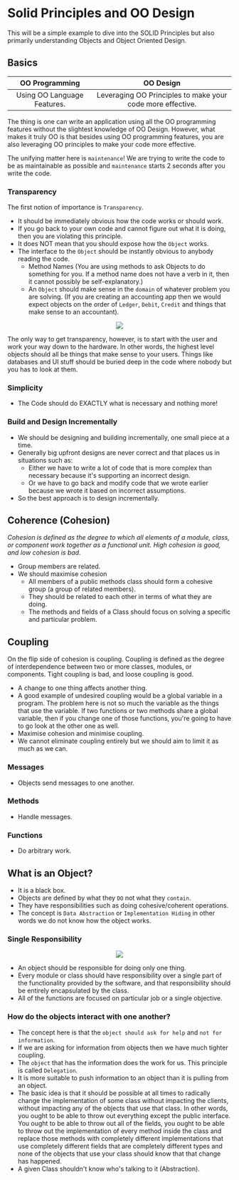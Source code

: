 # Solid Principles and OO Design

This will be a simple example to dive into the SOLID Principles but 
also primarily understanding Objects and Object Oriented Design.

## Basics

OO Programming | OO Design
:---:|:---:
Using OO Language Features. | Leveraging OO Principles to make your code more effective.

The thing is one can write an application using all the OO programming features without 
the slightest knowledge of OO Design. However, what makes it truly OO is that besides using
OO programming features, you are also leveraging OO principles to make your code more 
effective.

The unifying matter here is `maintenance`! We are trying to write the code to be as 
maintainable as possible and `maintenance` starts 2 seconds after you write the code.

### Transparency

The first notion of importance is `Transparency`. 
- It should be immediately obvious how the code works or should work.
- If you go back to your own code and cannot figure out what it is doing, 
then you are violating this principle.
- It does NOT mean that you should expose how the `Object` works.
- The interface to the `Object` should be instantly obvious to anybody reading
the code.
    - Method Names (You are using methods to ask Objects to do something for you. If
    a method name does not have a verb in it, then it cannot possibly be self-explanatory.)
    - An `Object` should make sense in the `domain` of whatever problem you are solving. (If
    you are creating an accounting app then we would expect objects on the order of 
    `Ledger`, `Debit`, `Credit` and things that make sense to an accountant).
    
<p align="center">
    <img src="https://user-images.githubusercontent.com/29547780/33953423-cf8ced24-e02c-11e7-9f56-7c2d8505ee0a.png"></img>
</p>

The only way to get transparency, however, is to start with the user and work your way down 
to the hardware. In other words, the highest level objects should all be things that make sense 
to your users. Things like databases and UI stuff should be buried deep in the code where nobody 
but you has to look at them.

### Simplicity

- The Code should do EXACTLY what is necessary and nothing more!

### Build and Design Incrementally

- We should be designing and building incrementally, one small piece at a time.
- Generally big upfront designs are never correct and that places us in situations such as:
    - Either we have to write a lot of code that is more complex than necessary because it's supporting an incorrect design. 
    - Or we have to go back and modify code that we wrote earlier because we wrote it based on incorrect assumptions.
- So the best approach is to design incrementally.

## Coherence (Cohesion)

*Cohesion is defined as the degree to which all elements of a module, class, or component work together as a functional unit. 
High cohesion is good, and low cohesion is bad.*

- Group members are related.
- We should maximise cohesion
    - All members of a public methods class should form a cohesive group (a group of related members).
    - They should be related to each other in terms of what they are doing.
    - The methods and fields of a Class should focus on solving a specific
    and particular problem.
    
## Coupling

On the flip side of cohesion is coupling. Coupling is defined as the degree of interdependence 
between two or more classes, modules, or components. Tight coupling is bad, and loose coupling is good.

- A change to one thing affects another thing.
- A good example of undesired coupling would be a global variable in a program. The problem here is not so much the 
variable as the things that use the variable. If two functions or two methods share a global variable, then if you 
change one of those functions, you're going to have to go look at the other one as well.
- Maximise cohesion and minimise coupling.
- We cannot eliminate coupling entirely but we should aim to limit it as much
as we can.

### Messages
- Objects send messages to one another.

### Methods
- Handle messages.

### Functions
- Do arbitrary work.

## What is an Object?

- It is a black box.
- Objects are defined by what they `DO` not what they `contain`.
- They have responsibilities such as doing cohesive/coherent operations.
- The concept is `Data Abstraction` or `Implementation Hiding` in other words
we do not know how the object works.

### Single Responsibility

<p align="center">
    <img src="https://user-images.githubusercontent.com/29547780/33959205-9f888aa4-e03e-11e7-8c8d-76ee65319f21.png"></img>
</p>

- An object should be responsible for doing only one thing.
- Every module or class should have responsibility over a single part of the 
functionality provided by the software, and that responsibility should be 
entirely encapsulated by the class.
- All of the functions are focused on particular job or a single objective.

### How do the objects interact with one another?

- The concept here is that the `object should ask for help` and `not for information`.
- If we are asking for information from objects then we have much tighter coupling.
- The `object` that has the information does the work for us. This principle is called
`Delegation`.
- It is more suitable to push information to an object than it is pulling from an object.
-  The basic idea is that it should be possible at all times to radically change the 
implementation of some class without impacting the clients, without impacting any of 
the objects that use that class. In other words, you ought to be able to throw out 
everything except the public interface. You ought to be able to throw out all of the 
fields, you ought to be able to throw out the implementation of every method inside 
the class and replace those methods with completely different implementations that 
use completely different fields that are completely different types and none of the 
objects that use your class should know that that change has happened.
- A given Class shouldn't know who's talking to it (Abstraction).